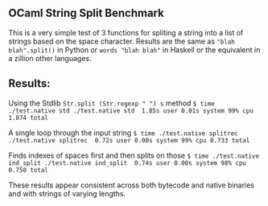 OCaml String Split Benchmark
---------------------------

This is a very simple test of 3 functions for spliting a string into a list of strings based on the space character.
Results are the same as `"blah blah".split()` in Python or `words "blah blah"` in Haskell or the equivalent in a zillion other languages.

Results:
-------

Using the Stdlib `Str.split (Str.regexp " ") s` method
`
$ time ./test.native std
./test.native std  1.85s user 0.01s system 99% cpu 1.874 total
`

A single loop through the input string
`
$ time ./test.native splitrec
./test.native splitrec  0.72s user 0.00s system 99% cpu 0.733 total
`

Finds indexes of spaces first and then splits on those
`
$ time ./test.native ind_split
./test.native ind_split  0.74s user 0.00s system 98% cpu 0.750 total
`

These results appear consistent across both bytecode and native binaries and with strings of varying lengths.
